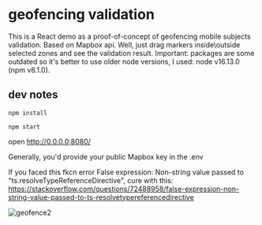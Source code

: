 # geofencing validation
This is a React demo as a proof-of-concept of geofencing mobile subjects validation. Based on Mapbox api. Well, just drag markers inside\outside selected zones and see the validation result.
Important: packages are some outdated so it's better to use older node versions, I used: node v16.13.0 (npm v8.1.0).

## dev notes
```npm install```

```npm start```

open http://0.0.0.0:8080/

Generally, you'd provide your public Mapbox key in the .env

If you faced this fkcn error False expression: Non-string value passed to "ts.resolveTypeReferenceDirective", 
cure with this: https://stackoverflow.com/questions/72488958/false-expression-non-string-value-passed-to-ts-resolvetypereferencedirective

![geofence2](https://github.com/user-attachments/assets/4fe6e2b1-ea8f-466b-a42a-ee824b1557e7)

